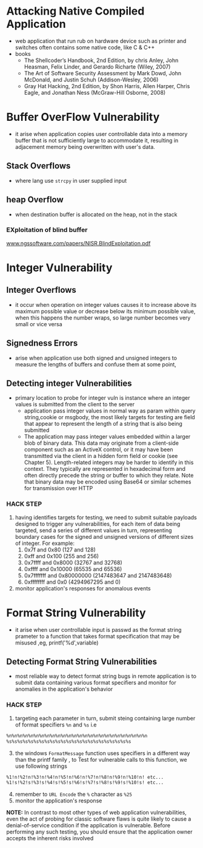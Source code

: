 # Attacking Native Compiled Application
- web application that run rub on hardware device such as printer and switches often contains some native code, like C & C++ 
- books
	-  The Shellcoder’s Handbook, 2nd Edition, by  chris Anley, John Heasman, Felix Linder, and Gerardo Richarte (Wiley, 2007)
	-  The Art of Software Security Assessment by Mark Dowd, John McDonald, and Justin Schuh (Addison-Wesley, 2006)
	-  Gray Hat Hacking, 2nd Edition, by Shon Harris, Allen Harper, Chris Eagle, and Jonathan Ness (McGraw-Hill Osborne, 2008)



# Buffer OverFlow Vulnerability
- it arise when application copies user controllable data into a memory buffer that is not sufficiently large to accommodate it, resulting in adjacement memory being overwritten with user's data.

## Stack Overflows
-  where lang use `strcpy` in user supplied input

## heap Overflow
- when destination buffer is allocated on the heap, not in the stack

### EXploitation of blind buffer 
www.ngssoftware.com/papers/NISR.BlindExploitation.pdf

# Integer Vulnerability
## Integer Overflows
- it occur when operation on integer values causes it to increase above its maximum possible value or decrease below its minimum possible value, when this happens the number wraps, so large number becomes very small or vice versa

## Signedness Errors
- arise when application use both signed and unsigned integers to measure the lengths of buffers and confuse them at some point,

## Detecting integer Vulnerabilities
- primary location to probe for integer vuln is instance where an integer values is submitted from the client to the server
	- application pass integer values in normal way as param within query string,cookie or msgbody, the most likely targets for testing are field that appear to represent the length of a string that is also being submitted
	-  The application may pass integer values embedded within a larger blob of binary data. This data may originate from a client-side component such as an ActiveX control, or it may have been transmitted via the client in a hidden form field or cookie (see Chapter 5). Length-related integers may be harder to identify in this context. They typically are represented in hexadecimal form and often directly precede the string or buffer to which they relate. Note that binary data may be encoded using Base64 or similar schemes for transmission over HTTP

### HACK  STEP
  1. having identifies targets for testing, we need to submit suitable payloads designed to trigger any vulnerabilities, for each item of data being targeted, send a series of different values in turn, representing boundary cases for the signed and unsigned versions of different sizes of integer. For example:
	  1.  0x7f and 0x80 (127 and 128)
	  2.  0xff and 0x100 (255 and 256)
	  3.  0x7ffff and 0x8000 (32767 and 32768)
	  4.  0xffff and 0x10000 (65535 and 65536)
	  5. 0x7fffffff and 0x80000000 (2147483647 and 2147483648)
	  6. 0xffffffff and 0x0 (4294967295 and 0)
   2. monitor application's responses for anomalous events

# Format String Vulnerability
- it arise when user controllable input is passwd as the format string prameter to a function that takes format specification that may be misused ,eg, printf('%d',variable)

## Detecting Format String Vulnerabilities
- most reliable way to detect format string bugs in remote application is to submit data containing various format specifiers and monitor for anomalies in the application's behavior
### HACK STEP
  1. targeting each parameter in turn, submit steing containing large number of format specifiers ``%n`` and ``%s`` i.e
 ```bash
 %n%n%n%n%n%n%n%n%n%n%n%n%n%n%n%n%n%n%n%n%n%n%n%n%n%n
 %s%s%s%s%s%s%s%s%s%s%s%s%s%s%s%s%s%s%s%s%s%s%s
 ```
  3. the windows `FormatMessage` function uses specifiers in a different way than the printf family , to Test for vulnerable calls to this function, we use following strings
  ```bash
  %1!n!%2!n!%3!n!%4!n!%5!n!%6!n!%7!n!%8!n!%9!n!%10!n! etc...
  %1!s!%2!s!%3!s!%4!s!%5!s!%6!s!%7!s!%8!s!%9!s!%10!s! etc...
  ```
  4. remember to `URL Encode` the `%` character as `%25`
  5. monitor the application's response

**NOTE:** In contrast to most other types of web application vulnerabilities, even the act of probing for classic software flaws is quite likely to cause a denial-of-service condition if the application is vulnerable. Before performing any such testing, you should ensure that the application owner accepts the inherent risks involved


   
